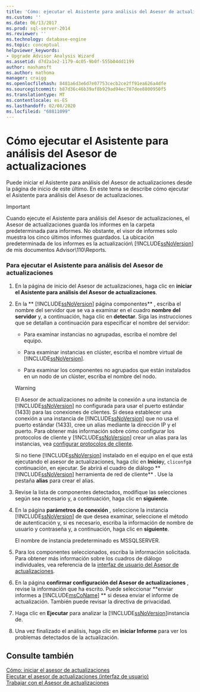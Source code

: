 ```yaml
---
title: 'Cómo: ejecutar el Asistente para análisis del Asesor de actualizaciones | Microsoft Docs'
ms.custom: ''
ms.date: 06/13/2017
ms.prod: sql-server-2014
ms.reviewer: ''
ms.technology: database-engine
ms.topic: conceptual
helpviewer_keywords:
- Upgrade Advisor Analysis Wizard
ms.assetid: d7d2a1e2-1179-4c05-9b0f-555b04dd1199
author: mashamsft
ms.author: mathoma
manager: craigg
ms.openlocfilehash: 8481a6d3e6d7e07753cecb2ce2ff91ea626a4dfe
ms.sourcegitcommit: b87d36c46b39af8b929ad94ec707dee8800950f5
ms.translationtype: MT
ms.contentlocale: es-ES
ms.lasthandoff: 02/08/2020
ms.locfileid: "68811099"
---
```

# <a name="how-to-run-the-upgrade-advisor-analysis-wizard"></a>Cómo ejecutar el Asistente para análisis del Asesor de actualizaciones
  Puede iniciar el Asistente para análisis del Asesor de actualizaciones desde la página de inicio de este último. En este tema se describe cómo ejecutar el Asistente para análisis del Asesor de actualizaciones.  
  
> [!IMPORTANT]
>  Cuando ejecute el Asistente para análisis del Asesor de actualizaciones, el Asesor de actualizaciones guarda los informes en la carpeta predeterminada para informes. No obstante, el visor de informes solo muestra los cinco últimos informes guardados. La ubicación predeterminada de los informes es la actualización\\ [!INCLUDE[ssNoVersion](../../includes/ssnoversion-md.md)] de mis documentos Advisor\110\Reports.  
  
### <a name="to-run-the-upgrade-advisor-analysis-wizard"></a>Para ejecutar el Asistente para análisis del Asesor de actualizaciones  
  
1.  En la página de inicio del Asesor de actualizaciones, haga clic en **iniciar el Asistente para análisis del Asesor de actualizaciones**.  
  
2.  En la ** [!INCLUDE[ssNoVersion](../../includes/ssnoversion-md.md)] página componentes** , escriba el nombre del servidor que se va a examinar en el cuadro **nombre del servidor** y, a continuación, haga clic en **detectar**. Siga las instrucciones que se detallan a continuación para especificar el nombre del servidor:  
  
    -   Para examinar instancias no agrupadas, escriba el nombre del equipo.  
  
    -   Para examinar instancias en clúster, escriba el nombre virtual de [!INCLUDE[ssNoVersion](../../includes/ssnoversion-md.md)].  
  
    -   Para examinar los componentes no agrupados que están instalados en un nodo de un clúster, escriba el nombre del nodo.  
  
    > [!WARNING]  
    >  El Asesor de actualizaciones no admite la conexión a una instancia de [!INCLUDE[ssNoVersion](../../includes/ssnoversion-md.md)] no configurada para usar el puerto estándar (1433) para las conexiones de clientes. Si desea establecer una conexión a una instancia de [!INCLUDE[ssNoVersion](../../includes/ssnoversion-md.md)] que no usa el puerto estándar (1433), cree un alias mediante la dirección IP y el puerto. Para obtener más información sobre cómo configurar los protocolos de cliente y [!INCLUDE[ssNoVersion](../../includes/ssnoversion-md.md)] crear un alias para las instancias, vea [configurar protocolos de cliente](../../database-engine/configure-windows/configure-client-protocols.md).  
    >   
    >  Si no tiene [!INCLUDE[ssNoVersion](../../includes/ssnoversion-md.md)] instalado en el equipo en el que está ejecutando el asesor de actualizaciones, haga clic en **Inicio**y, `cliconfg`a continuación, en ejecutar. Se abrirá el cuadro de diálogo ** [!INCLUDE[ssNoVersion](../../includes/ssnoversion-md.md)] herramienta de red de cliente** . Use la pestaña **alias** para crear el alias.  
  
3.  Revise la lista de componentes detectados, modifique las selecciones según sea necesario y, a continuación, haga clic en **siguiente**.  
  
4.  En la página **parámetros de conexión** , seleccione la instancia [!INCLUDE[ssNoVersion](../../includes/ssnoversion-md.md)] de que desea examinar, seleccione el método de autenticación y, si es necesario, escriba la información de nombre de usuario y contraseña y, a continuación, haga clic en **siguiente**.  
  
     El nombre de instancia predeterminado es MSSQLSERVER.  
  
5.  Para los componentes seleccionados, escriba la información solicitada. Para obtener más información sobre los cuadros de diálogo individuales, vea referencia de la [interfaz de usuario del Asesor de actualizaciones](../../../2014/sql-server/install/upgrade-advisor-user-interface-reference.md).  
  
6.  En la página **confirmar configuración del Asesor de actualizaciones** , revise la información que ha escrito. Puede seleccionar **enviar informes a [!INCLUDE[msCoName](../../includes/msconame-md.md)] ** si desea enviar el informe de actualización. También puede revisar la directiva de privacidad.  
  
7.  Haga clic en **Ejecutar** para analizar la [!INCLUDE[ssNoVersion](../../includes/ssnoversion-md.md)]instancia de.  
  
8.  Una vez finalizado el análisis, haga clic en **iniciar Informe** para ver los problemas detectados de la actualización.  
  
## <a name="see-also"></a>Consulte también  
 [Cómo: iniciar el asesor de actualizaciones](../../../2014/sql-server/install/how-to-launch-upgrade-advisor.md)   
 [Ejecutar el asesor de actualizaciones &#40;interfaz de usuario&#41;](../../../2014/sql-server/install/running-upgrade-advisor-user-interface.md)   
 [Trabajar con el Asesor de actualizaciones](../../../2014/sql-server/install/working-with-upgrade-advisor.md)  
  
  

